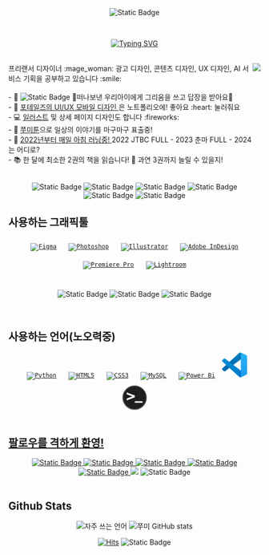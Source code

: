 
<div align="center">
   
![Static Badge](https://img.shields.io/badge/Translate%20to%20English-8A2BE2?style=for-the-badge&color=7D41E0&link=%20/README.md)
</div>

<br>

<div align="center">
  
  [![Typing SVG](https://readme-typing-svg.demolab.com?font=Noto+sans&weight=500&size=21&duration=3000&pause=1200&color=7D41E0&background=FFF50000&center=true&vCenter=true&random=true&width=500&lines=%23집착하기%F0%9F%8C%9F+그래픽+디자이너+CCCHUMI.k;UI+디자이너+서비스+기획+공부중!%F0%9F%87%B0%F0%9F%87%B7)](https://git.io/typing-svg)

</div>

<br>
<div><a href="https://www.instagram.com/cchumi.k/"><img src="https://github.com/0918ksw/WASSUP3/assets/152162128/d7afd908-cf40-45ec-8a1b-ebfe8ed6a147" align="right" height="200" /></a>
프리랜서 디자이너 :mage_woman: 광고 디자인, 콘텐츠 디자인, UX 디자인, AI 서비스 기획을 공부하고 있습니다 :smile: <br><br>
- 🐾 <img alt="Static Badge" src="https://img.shields.io/badge/%ED%8F%AC%ED%85%8C%EC%9D%BC%EC%A6%88-%EB%A9%94%EB%AA%A8%EB%A6%AC%EC%96%BC%EC%95%B1-blue?style=flat&logo=datadog&color=7D41E0"> 🌈떠나보낸 우리아이에게 그리움을 쓰고 답장을 받아요🌈
<br>
- 🥰 <a href="https://notefolio.net/cchumi.k/393784"> 포테일즈의 UI/UX 모바일 디자인 </a>은 노트폴리오에! 좋아요 :heart: 눌러줘요 <br>
- 💻 <a href="https://www.instagram.com/pawtales_k/">일러스트</a> 및 상세 페이지 디자인도 합니다 :fireworks: <br>
- 🎨 <a href="https://www.instagram.com/cchumi.k/">쭈미툰</a>으로 일상의 이야기를 마구마구 표출중! <br>
- 🎽 <a href="https://www.instagram.com/ssongwon_k/"> 2022년부터 매일 아침 러닝중! </a> 2022 JTBC FULL - 2023 춘마 FULL - 2024는 어디로? <br>
- 📚 한 달에 최소한 2권의 책을 읽습니다! 🤨 과연 3권까지 늘릴 수 있을지! <br><br>
   <div align="center">
      
![Static Badge](https://img.shields.io/badge/%ED%88%AC%EC%9E%90-%EC%9D%B4%EC%95%BC%EA%B8%B0%EC%A2%8B%EC%95%84-blue?style=flat&logo=bitcoin&color=a391ff)
![Static Badge](https://img.shields.io/badge/%EB%93%B1%EC%82%B0-%EB%B6%84%EA%B8%B0%EB%B3%841%ED%9A%8C-blue?style=flat&logo=burton&color=af7dff)
![Static Badge](https://img.shields.io/badge/%EA%B2%8C%EC%9E%84%EB%8F%84-%EC%B0%B8%EC%A2%8B%EC%95%84%ED%96%88%EB%8A%94%EB%8D%B0-blue?style=flat&logo=counterstrike&color=ae69ff)
![Static Badge](https://img.shields.io/badge/%EC%A2%8B%EC%95%84%ED%95%98%EB%8A%94%EC%9D%BC-%EC%9E%98%ED%95%98%EA%B2%8C%EB%90%98%EA%B8%B0-blue?style=flat&logo=githubsponsors&color=9b5afe)
![Static Badge](https://img.shields.io/badge/%EB%AC%B4%ED%95%9C%ED%95%98%EA%B2%8C-%EA%B6%81%EA%B8%88%ED%95%B4%ED%95%98%EA%B8%B0-blue?style=flat&logo=googlegemini&color=8d4ef0)
<img alt="Static Badge" src="https://img.shields.io/badge/%EC%99%9C_%EC%9D%B4%EB%A0%87%EA%B2%8C_%EC%97%B4%EC%8B%AC%ED%9E%88_%EC%82%B4%EA%B9%8C-%ED%98%B9%EC%8B%9C_%EB%AA%A8%EB%A5%B4%EC%9E%96%EC%95%84_%EC%A7%84%EC%A7%9C_%ED%8A%B9%EB%B3%84%ED%95%9C_%EC%9D%BC%EC%9D%84_%ED%95%A0%EC%A7%80%EB%8F%84!-blue?style=flat&logo=fireship&color=7D41E0">
   </div>
</div>

## 사용하는 그래픽툴
<div align="center"> 
<code><a href="https://www.figma.com/" target="_blank"><img style="margin: 10px" src="https://profilinator.rishav.dev/skills-assets/figma-icon.svg" alt="Figma" height="50" /></a></code>
<code><a href="https://www.adobe.com/in/products/photoshop.html" target="_blank"><img style="margin: 10px" src="https://profilinator.rishav.dev/skills-assets/photoshop-plain.svg" alt="Photoshop" height="50" /></a></code>
<code><a href="https://www.adobe.com/in/products/illustrator.html" target="_blank"><img style="margin: 10px" src="https://profilinator.rishav.dev/skills-assets/adobe_illustrator-icon.svg" alt="Illustrator" height="50" /></a></code>
<code><a href="https://www.adobe.com/in/products/indesign.html" target="_blank"><img style="margin: 10px" src="https://profilinator.rishav.dev/skills-assets/adobeindesign.svg" alt="Adobe InDesign" height="50" /></a></code>
<code><a href="https://www.adobe.com/in/products/premiere.html" target="_blank"><img style="margin: 10px" src="https://profilinator.rishav.dev/skills-assets/adobepremierepro.png" alt="Premiere Pro" height="50" /></a></code>
<code><a href="https://www.adobe.com/products/photoshop-lightroom.html" target="_blank"><img style="margin: 10px" src="https://profilinator.rishav.dev/skills-assets/lightroom.png" alt="Lightroom" height="50" /></a></code>
<br>
<br>
   
   ![Static Badge](https://img.shields.io/badge/%EC%96%B4%EB%8F%84%EB%B9%84%ED%81%B4%EB%9D%BC%EC%9A%B0%EB%93%9C-%EC%82%AC%EB%9E%91%ED%95%A9%EB%8B%88%EB%8B%A4-blue?style=flat&logo=adobe%20creative%20cloud&color=7D41E0)
   ![Static Badge](https://img.shields.io/badge/%EB%A7%A5OS-%EC%B5%9C%EA%B3%A0-blue?style=flat&logo=apple&color=7D41E0)
   ![Static Badge](https://img.shields.io/badge/%EC%9C%88%EB%8F%84%EC%9A%B0OS-%EB%8B%B9%EC%97%B0%ED%9E%88%EC%82%AC%EC%9A%A9-blue?style=flat&logo=windows10&logoColor=white&color=7D41E0&link=https%3A%2F%2Fqr.kakaopay.com%2FEj8KK7VPT1f401753)


</div>
<br>

## 사용하는 언어(노오력중)
<div align="center">  
<code><a href="https://www.python.org/" target="_blank"><img style="margin: 10px" src="https://profilinator.rishav.dev/skills-assets/python-original.svg" alt="Python" height="50" /></a></code>
<code><a href="https://en.wikipedia.org/wiki/HTML5" target="_blank"><img style="margin: 10px" src="https://profilinator.rishav.dev/skills-assets/html5-original-wordmark.svg" alt="HTML5" height="50" /></a></code>
<code><a href="https://www.w3schools.com/css/" target="_blank"><img style="margin: 10px" src="https://profilinator.rishav.dev/skills-assets/css3-original-wordmark.svg" alt="CSS3" height="50" /></a></code>
<code><a href="https://www.mysql.com/" target="_blank"><img style="margin: 10px" src="https://profilinator.rishav.dev/skills-assets/mysql-original-wordmark.svg" alt="MySQL" height="50" /></a></code>
<code><a href="https://powerbi.microsoft.com/en-us/" target="_blank"><img style="margin: 10px" src="https://profilinator.rishav.dev/skills-assets/powerbi.png" alt="Power Bi" height="50" /></a></code>
<code><a href="https://code.visualstudio.com/" target="_blank"><img height="50" src="https://raw.githubusercontent.com/github/explore/80688e429a7d4ef2fca1e82350fe8e3517d3494d/topics/visual-studio-code/visual-studio-code.png"></code>
<code><a href="https://support.apple.com/ko-kr/guide/terminal/pht23b129fed/2.14/mac/14.0" target="_blank"/><img height="50" src="https://raw.githubusercontent.com/github/explore/80688e429a7d4ef2fca1e82350fe8e3517d3494d/topics/terminal/terminal.png"></code>
</div>

<br>

## 팔로우를 격하게 환영!
<div align="center">
<a href="https://github.com/0918ksw" target="_blank">
<img alt="Static Badge" src="https://img.shields.io/badge/%EA%B9%83%ED%97%88%EB%B8%8C-0918ksw-blue?style=flat&logo=github&logoColor=white&color=7D41E0&link=https%3A%2F%2Fqr.kakaopay.com%2FEj8KK7VPT1f401753">
</a>
<a href="https://instagram.com/ssongwon_k" target="_blank">
<img alt="Static Badge" src="https://img.shields.io/badge/%EC%9A%B4%EB%8F%99%EC%9A%A9-%EA%B9%80%EC%86%A1%EC%9B%90-blue?style=flat&logo=instagram&color=7D41E0">
</a>
   <a href="https://www.instagram.com/pawtales_k/" target="_blank">
   <img alt="Static Badge" src="https://img.shields.io/badge/%EB%B0%98%EB%A0%A4%EC%B4%88%EC%83%81%ED%99%94-%ED%8F%AC%ED%85%8C%EC%9D%BC%EC%A6%88-blue?style=flat&logo=datadog&logoColor=violet&color=7D41E0">
   </a>
<a href="https://www.instagram.com/cchumi.k/" target="_blank">
<img alt="Static Badge" src="https://img.shields.io/badge/%EC%9D%B8%EC%8A%A4%ED%83%80%ED%88%B0-%EC%AD%88%EB%AF%B8-blue?style=flat&logo=instagram&logoColor=white&color=7D41E0">
</a>
<a href="https://linkedin.com/in/songwon-kim-a52470119" target="_blank">
<img alt="Static Badge" src="https://img.shields.io/badge/LinkedIn-SONGWON-blue?style=flat&logo=linkedin&logoColor=lightblue&color=7D41E0&link=https%3A%2F%2Fqr.kakaopay.com%2FEj8KK7VPT1f401753">
</a>
<a href="mailto:﻿"0918ksw@gmail.com">
<img src=https://img.shields.io/badge/%EC%9D%B4%EB%A9%94%EC%9D%BC-0918ksw-blue?style=flat&logo=gmail&color=7D41E0></a>
<img alt="Static Badge" src="https://img.shields.io/badge/%EC%B9%B4%EC%B9%B4%EC%98%A4%ED%86%A1-ksw1401-blue?style=flat&logo=kakaotalk&logoColor=yellow&color=7D41E0">
</div>


<br>
  
## Github Stats  

<div align="center">
  
![자주 쓰는 언어](https://github-readme-stats.vercel.app/api/top-langs/?username=0918ksw&hide_progress=true)
![쭈미 GitHub stats](https://github-readme-stats.vercel.app/api?username=0918ksw&show_icons=true&theme=midnight-purple#gh-dark-mode-only)
<br>

</div>

<div align="center">

[![Hits](https://hits.seeyoufarm.com/api/count/incr/badge.svg?url=https%3A%2F%2Fgithub.com%2F0918ksw&count_bg=%237D41E0&title_bg=%23555555&icon=micro-dot-blog.svg&icon_color=%23E7E7E7&title=hits&edge_flat=false)](https://hits.seeyoufarm.com)
![Static Badge](https://img.shields.io/badge/buyme-COFFEE-blue?style=flat&logo=kofi&logoColor=lightpink&color=7D41E0&link=https%3A%2F%2Fqr.kakaopay.com%2FEj8KK7VPT1f401753)

</div>
